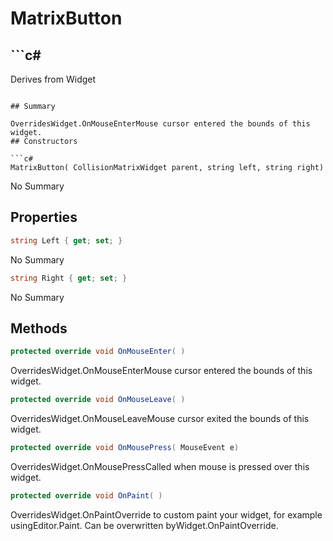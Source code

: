 # MatrixButton

## ```c#
Derives from Widget
```

## Summary

OverridesWidget.OnMouseEnterMouse cursor entered the bounds of this widget.
## Constructors

```c#
MatrixButton( CollisionMatrixWidget parent, string left, string right) 
```
No Summary
## Properties

```c#
string Left { get; set; } 
```
No Summary
```c#
string Right { get; set; } 
```
No Summary
## Methods

```c#
protected override void OnMouseEnter( ) 
```
OverridesWidget.OnMouseEnterMouse cursor entered the bounds of this widget.
```c#
protected override void OnMouseLeave( ) 
```
OverridesWidget.OnMouseLeaveMouse cursor exited the bounds of this widget.
```c#
protected override void OnMousePress( MouseEvent e) 
```
OverridesWidget.OnMousePressCalled when mouse is pressed over this widget.
```c#
protected override void OnPaint( ) 
```
OverridesWidget.OnPaintOverride to custom paint your widget, for example usingEditor.Paint. Can be overwritten byWidget.OnPaintOverride.
